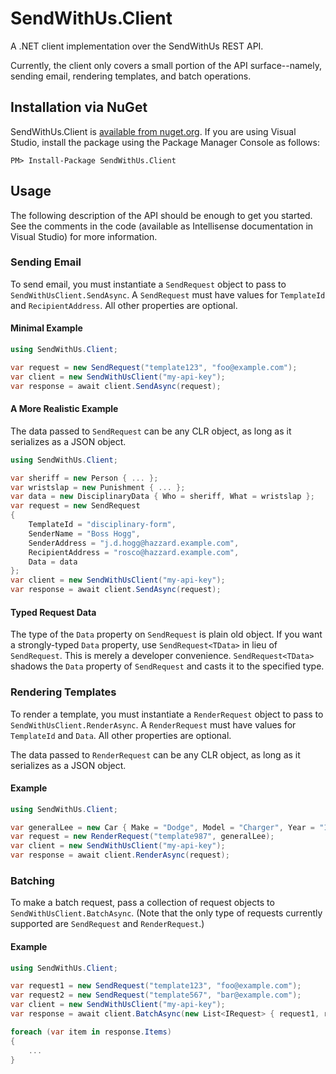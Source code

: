 SendWithUs.Client
=================

A .NET client implementation over the SendWithUs REST API.

Currently, the client only covers a small portion of the API surface--namely, sending email, rendering templates, and batch operations.

## Installation via NuGet

SendWithUs.Client is [available from nuget.org](https://www.nuget.org/packages/SendWithUs.Client/). If you are using 
Visual Studio, install the package using the Package Manager Console as follows: 

```
PM> Install-Package SendWithUs.Client
```

## Usage

The following  description of the  API should be enough to get you started. See the comments in the code (available as
Intellisense documentation in Visual Studio) for more information.

### Sending Email

To send email, you must instantiate a `SendRequest` object to pass to `SendWithUsClient.SendAsync`. A `SendRequest` must 
have values for `TemplateId` and `RecipientAddress`. All other properties are optional.

#### Minimal Example

```csharp
using SendWithUs.Client;

var request = new SendRequest("template123", "foo@example.com");
var client = new SendWithUsClient("my-api-key");
var response = await client.SendAsync(request);
```

#### A More Realistic Example

The data passed to `SendRequest` can be any CLR object, as long as it serializes as a JSON object.

```csharp
using SendWithUs.Client;

var sheriff = new Person { ... };
var wristslap = new Punishment { ... };
var data = new DisciplinaryData { Who = sheriff, What = wristslap };
var request = new SendRequest
{
    TemplateId = "disciplinary-form",
    SenderName = "Boss Hogg",
    SenderAddress = "j.d.hogg@hazzard.example.com",
    RecipientAddress = "rosco@hazzard.example.com",
    Data = data
};
var client = new SendWithUsClient("my-api-key");
var response = await client.SendAsync(request);
```

#### Typed Request Data

The type of the `Data` property on `SendRequest` is plain old object. If you want a strongly-typed `Data` property, use
`SendRequest<TData>` in lieu of `SendRequest`. This is merely a developer convenience. `SendRequest<TData>` shadows the 
`Data` property of `SendRequest` and casts it to the specified type.

### Rendering Templates

To render a template, you must instantiate a `RenderRequest` object to pass to `SendWithUsClient.RenderAsync`. A 
`RenderRequest` must have values for `TemplateId` and `Data`. All other properties are optional.

The data passed to `RenderRequest` can be any CLR object, as long as it serializes as a JSON object.

#### Example

```csharp
using SendWithUs.Client;

var generalLee = new Car { Make = "Dodge", Model = "Charger", Year = "1969" };
var request = new RenderRequest("template987", generalLee);
var client = new SendWithUsClient("my-api-key");
var response = await client.RenderAsync(request);
```

### Batching

To make a batch request, pass a collection of request objects to `SendWithUsClient.BatchAsync`. (Note that the only type
of requests currently supported are `SendRequest` and `RenderRequest`.)

#### Example

```csharp
using SendWithUs.Client;

var request1 = new SendRequest("template123", "foo@example.com");
var request2 = new SendRequest("template567", "bar@example.com");
var client = new SendWithUsClient("my-api-key");
var response = await client.BatchAsync(new List<IRequest> { request1, request2 });

foreach (var item in response.Items)
{
    ...
}
```
